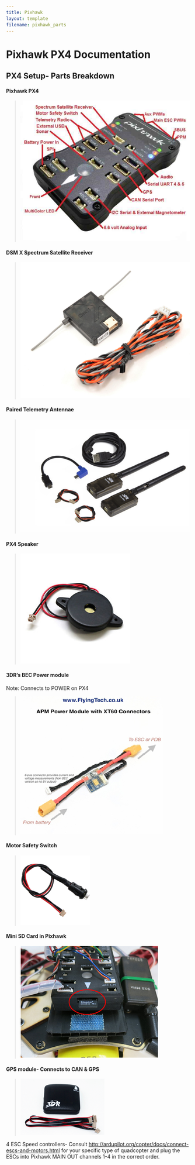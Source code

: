 ```yaml
---
title: Pixhawk
layout: template
filename: pixhawk_parts
---
```


# Pixhawk PX4 Documentation

## PX4 Setup- Parts Breakdown

#### Pixhawk PX4 

> ![Pixhawk](../images/Pixhawk.png)

#### DSM X Spectrum Satellite Receiver

> ![Receiver](../images/Receiver.jpg)

#### Paired Telemetry Antennae

> ![Telem](../images/Telem.jpg)

#### PX4 Speaker

> ![Speaker](../images/Speaker.jpg)

#### 3DR’s BEC Power module

Note: Connects to POWER on PX4

> ![BEC](../images/BEC.png)

#### Motor Safety Switch

> ![Switch](../images/Switch.png)

#### Mini SD Card in Pixhawk

 > ![SD](../images/SD.png)

#### GPS module- Connects to CAN & GPS

> ![GPS](../images/GPS.png)
 
4 ESC Speed controllers- Consult http://ardupilot.org/copter/docs/connect-escs-and-motors.html for your specific type of quadcopter and plug the ESCs into Pixhawk MAIN OUT channels 1-4 in the correct order.
